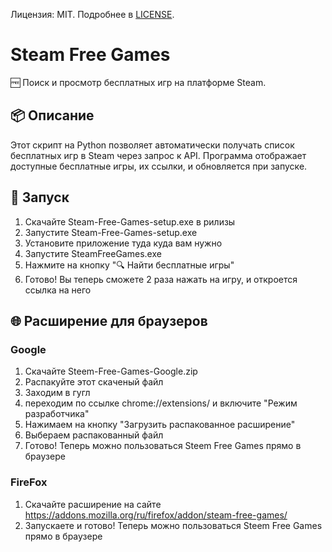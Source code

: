 Лицензия: MIT. Подробнее в [LICENSE](LICENSE).

# Steam Free Games

🆓 Поиск и просмотр бесплатных игр на платформе Steam.

## 📦 Описание

Этот скрипт на Python позволяет автоматически получать список бесплатных игр в Steam через запрос к API. Программа отображает доступные бесплатные игры, их ссылки, и обновляется при запуске.

## 🚀 Запуск

1. Скачайте Steam-Free-Games-setup.exe в рилизы
2. Запустите Steam-Free-Games-setup.exe
3. Установите приложение туда куда вам нужно
4. Запустите SteamFreeGames.exe
3. Нажмите на кнопку "🔍 Найти бесплатные игры"
4. Готово! Вы теперь сможете 2 раза нажать на игру, и откроется ссылка на него

## 🌐 Расширение для браузеров
### Google
1. Скачайте Steem-Free-Games-Google.zip
2. Распакуйте этот скаченый файл
3. Заходим в гугл
4. переходим по ссылке chrome://extensions/ и включите "Режим разработчика"
5. Нажимаем на кнопку "Загрузить распакованное расширение"
6. Выбераем распакованный файл
7. Готово! Теперь можно пользоваться Steem Free Games прямо в браузере
### FireFox
1. Скачайте расширение на сайте https://addons.mozilla.org/ru/firefox/addon/steam-free-games/
2. Запускаете и готово! Теперь можно пользоваться Steem Free Games прямо в браузере
